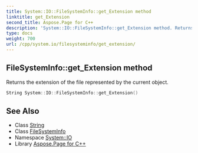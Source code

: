 ```yaml
---
title: System::IO::FileSystemInfo::get_Extension method
linktitle: get_Extension
second_title: Aspose.Page for C++
description: 'System::IO::FileSystemInfo::get_Extension method. Returns the extension of the file represented by the current object in C++.'
type: docs
weight: 700
url: /cpp/system.io/filesysteminfo/get_extension/
---
```

## FileSystemInfo::get_Extension method


Returns the extension of the file represented by the current object.

```cpp
String System::IO::FileSystemInfo::get_Extension()
```

## See Also

* Class [String](../../../system/string/)
* Class [FileSystemInfo](../)
* Namespace [System::IO](../../)
* Library [Aspose.Page for C++](../../../)
